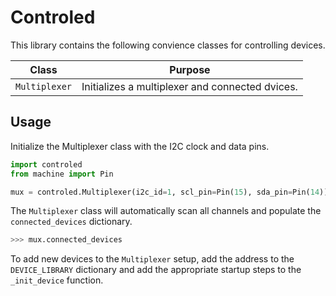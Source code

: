# Controled

This library contains the following convience classes for controlling devices.

| Class | Purpose |
| :---: | :---: |
| `Multiplexer` | Initializes a multiplexer and connected dvices. |

## Usage

Initialize the Multiplexer class with the I2C clock and data pins.

```python
import controled
from machine import Pin

mux = controled.Multiplexer(i2c_id=1, scl_pin=Pin(15), sda_pin=Pin(14))
```

The `Multiplexer` class will automatically scan all channels and populate the `connected_devices` dictionary.

```python
>>> mux.connected_devices
```

To add new devices to the `Multiplexer` setup, add the address to the `DEVICE_LIBRARY` dictionary and add the appropriate startup steps to the `_init_device` function.
